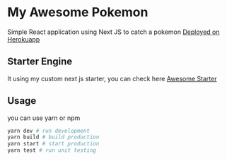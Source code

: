 # My Awesome Pokemon

Simple React application using Next JS to catch a pokemon
[Deployed on Herokuapp](https://pokemon-awesome.herokuapp.com)

## Starter Engine

It using my custom next js starter, you can check here 
[Awesome Starter](https://github.com/coy102/my-awesome-nextjs)


## Usage

you can use yarn or npm

```bash
yarn dev # run development
yarn build # build production
yarn start # start production
yarn test # run unit testing
```


